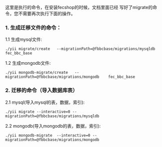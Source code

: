 
这里是执行的命令，在安装fecshop的时候，文档里面已经
写好了migrate的命令，您不需要再次执行下面的操作。

### 1. 生成迁移文件的命令：

1.1 生成mysql文件:

```
./yii migrate/create   --migrationPath=@fbbcbase/migrations/mysqldb    fec_bbc_base
```

1.2 生成mongodb文件:

```
./yii mongodb-migrate/create   --migrationPath=@fbbcbase/migrations/mongodb    fec_bbc_base
```


### 2. 迁移的命令（导入数据库表）

2.1 mysql(导入mysql的表，数据，索引):

```
./yii migrate --interactive=0 --migrationPath=@fbbcbase/migrations/mysqldb
```


2.2 mongodb(导入mongodb的表，数据，索引):

```
./yii mongodb-migrate  --interactive=0 --migrationPath=@fbbcbase/migrations/mongodb
```









